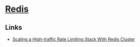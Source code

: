 # [Redis](https://redis.io/)
## Links
- [Scaling a High-traffic Rate Limiting Stack With Redis Cluster](https://brandur.org/redis-cluster)